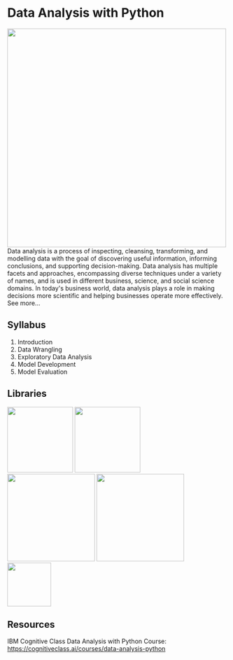 # Data Analysis with Python

<img src="https://user-images.githubusercontent.com/85934122/153773992-f7416003-721b-4bc1-b857-5eb596b2daa5.png" width="500">
Data analysis is a process of inspecting, cleansing, transforming, and modelling data with the goal of discovering useful information, informing conclusions, and supporting decision-making. Data analysis has multiple facets and approaches, encompassing diverse techniques under a variety of names, and is used in different business, science, and social science domains. In today's business world, data analysis plays a role in making decisions more scientific and helping businesses operate more effectively.
<a href="https://en.wikipedia.org/wiki/Data_analysis" target="_blank"></a>See more...<br>

## Syllabus

1) Introduction
2) Data Wrangling
3) Exploratory Data Analysis
4) Model Development
5) Model Evaluation


## Libraries
<img src="https://user-images.githubusercontent.com/85934122/153268295-0105f8a4-7491-437e-b566-3f4ecbd113c8.png" width="150">     <img src="https://user-images.githubusercontent.com/85934122/153270262-1b5beb83-3cba-4008-92b1-dac9ed972017.png"  width="150"> <img src="https://user-images.githubusercontent.com/85934122/153312799-4e364e21-f293-44d5-ae28-e3bba69f9042.png" width="200"> <img src="https://user-images.githubusercontent.com/85934122/153312984-20169f9d-9cd5-4511-ba4a-5968ce522af8.png" width="200">  <img src="https://user-images.githubusercontent.com/85934122/153314028-15b7229a-3f6f-404d-809c-eb98ed325d74.png" width="100">


## Resources

IBM Cognitive Class Data Analysis with Python Course: https://cognitiveclass.ai/courses/data-analysis-python
